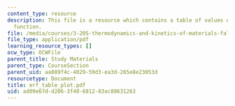 ```yaml
---
content_type: resource
description: This file is a resource which contains a table of values of the error
  function.
file: /media/courses/3-205-thermodynamics-and-kinetics-of-materials-fall-2006/ad09e67dd2063f40681283ac80631263_erf_table_plot.pdf
file_type: application/pdf
learning_resource_types: []
ocw_type: OCWFile
parent_title: Study Materials
parent_type: CourseSection
parent_uid: aa089f4c-4029-59d3-ea3d-265e8e23053d
resourcetype: Document
title: erf_table_plot.pdf
uid: ad09e67d-d206-3f40-6812-83ac80631263
---
```

